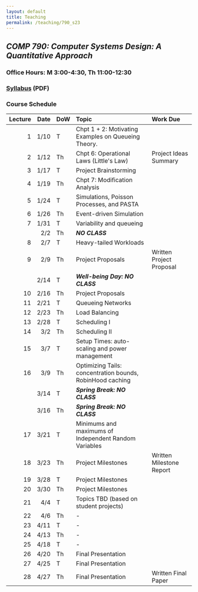 ```yaml
---
layout: default 
title: Teaching 
permalink: /teaching/790_s23
---
```

## ***COMP 790: Computer Systems Design: A Quantitative Approach***

### Office Hours: M 3:00-4:30, Th 11:00-12:30

### [Syllabus](./790_s23/syllabus_w_policies.pdf) (PDF)


### Course Schedule

| Lecture | Date | DoW | Topic                                                     | Work Due                 |
| ------: | ---: | :-- | :-------------------------------------------------------- | :----------------------- |
| 1       | 1/10 | T   | Chpt 1 + 2: Motivating Examples on Queueing Theory.       |                          |
| 2       | 1/12 | Th  | Chpt 6: Operational Laws (Little's Law)                   | Project Ideas Summary    |
| 3       | 1/17 | T   | Project Brainstorming                                     |                          |
| 4       | 1/19 | Th  | Chpt 7: Modification Analysis                             |                          |
| 5       | 1/24 | T   | Simulations, Poisson Processes, and PASTA                 |                          |
| 6       | 1/26 | Th  | Event-driven Simulation                                   |                          |
| 7       | 1/31 | T   | Variability and queueing                                  |                          |
|         | 2/2  | Th  | ***NO CLASS***                                            |                          |
| 8       | 2/7  | T   | Heavy-tailed Workloads                                    |                          |
| 9       | 2/9  | Th  | Project Proposals                                         | Written Project Proposal |
|         | 2/14 | T   | ***Well-being Day: NO CLASS***                            |                          |
| 10      | 2/16 | Th  | Project Proposals                                         |                          |
| 11      | 2/21 | T   | Queueing Networks                                         |                          |
| 12      | 2/23 | Th  | Load Balancing                                            |                          |
| 13      | 2/28 | T   | Scheduling I                                              |                          |
| 14      | 3/2  | Th  | Scheduling II                                             |                          |
| 15      | 3/7  | T   | Setup Times: auto-scaling and power management            |                          |
| 16      | 3/9  | Th  | Optimizing Tails: concentration bounds, RobinHood caching |                          |
|         | 3/14 | T   | ***Spring Break: NO CLASS***                              |                          |
|         | 3/16 | Th  | ***Spring Break: NO CLASS***                              |                          |
| 17      | 3/21 | T   | Minimums and maximums of Independent Random Variables     |                          |
| 18      | 3/23 | Th  | Project Milestones                                        | Written Milestone Report |
| 19      | 3/28 | T   | Project Milestones                                        |                          |
| 20      | 3/30 | Th  | Project Milestones                                        |                          |
| 21      | 4/4  | T   | Topics TBD (based on student projects)                    |                          |
| 22      | 4/6  | Th  | -                                                         |                          |
| 23      | 4/11 | T   | -                                                         |                          |
| 24      | 4/13 | Th  | -                                                         |                          |
| 25      | 4/18 | T   | -                                                         |                          |
| 26      | 4/20 | Th  | Final Presentation                                        |                          |
| 27      | 4/25 | T   | Final Presentation                                        |                          |
| 28      | 4/27 | Th  | Final Presentation                                        | Written Final Paper      |
